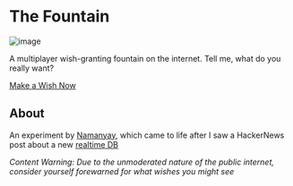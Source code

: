 # The Fountain

![image](https://github.com/user-attachments/assets/883586fc-5eca-4272-89b4-d20ab304de3e)

A multiplayer wish-granting fountain on the internet. Tell me, what do you really want?

[Make a Wish Now](https://fountain.nmn.gl/)

## About

An experiment by [Namanyay](https://nmn.gl), which came to life after I saw a HackerNews post about a new [realtime DB](https://news.ycombinator.com/item?id=41322281)

_Content Warning: Due to the unmoderated nature of the public internet, consider yourself forewarned for what wishes you might see_
